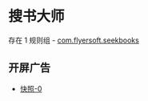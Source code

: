 # 搜书大师

存在 1 规则组 - [com.flyersoft.seekbooks](/src/apps/com.flyersoft.seekbooks.ts)

## 开屏广告

- [快照-0](https://i.gkd.li/import/import/12857275)
